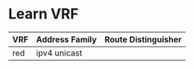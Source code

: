
# Learn VRF
| VRF | Address Family | Route Distinguisher |
| --- | -------------- | ------------------- |
| red | ipv4 unicast |  |